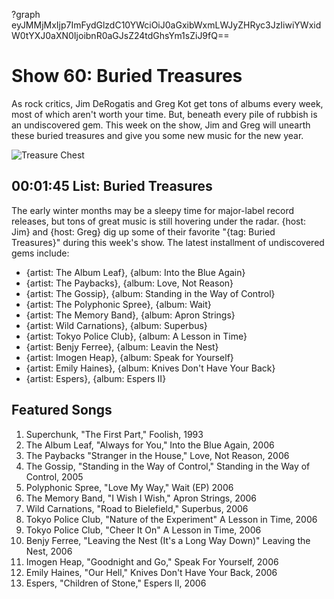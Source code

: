 ?graph eyJMMjMxIjp7ImFydGlzdC10YWciOiJ0aGxibWxmLWJyZHRyc3JzIiwiYWxidW0tYXJ0aXN0IjoibnR0aGJsZ24tdGhsYm1sZiJ9fQ==

# Show 60: Buried Treasures
As rock critics, Jim DeRogatis and Greg Kot get tons of albums every week, most of which aren't worth your time. But, beneath every pile of rubbish is an undiscovered gem. This week on the show, Jim and Greg will unearth these buried treasures and give you some new music for the new year.

![Treasure Chest](http://static.soundopinions.org/images/buriedtreasures/goldcoins.jpg)

## 00:01:45 List: Buried Treasures
The early winter months may be a sleepy time for major-label record releases, but tons of great music is still hovering under the radar. {host: Jim} and {host: Greg} dig up some of their favorite "{tag: Buried Treasures}" during this week's show. The latest installment of undiscovered gems include: 

- {artist: The Album Leaf}, {album: Into the Blue Again}
- {artist: The Paybacks}, {album: Love, Not Reason}
- {artist: The Gossip}, {album: Standing in the Way of Control}
- {artist: The Polyphonic Spree}, {album: Wait}
- {artist: The Memory Band}, {album: Apron Strings}
- {artist: Wild Carnations}, {album: Superbus}
- {artist: Tokyo Police Club}, {album: A Lesson in Time}
- {artist: Benjy Ferree}, {album: Leavin the Nest}
- {artist: Imogen Heap}, {album: Speak for Yourself}
- {artist: Emily Haines}, {album: Knives Don't Have Your Back}
- {artist: Espers}, {album: Espers II}

## Featured Songs
1. Superchunk, "The First Part," Foolish, 1993
2. The Album Leaf, "Always for You," Into the Blue Again, 2006
3. The Paybacks "Stranger in the House," Love, Not Reason, 2006
4. The Gossip, "Standing in the Way of Control," Standing in the Way of Control, 2005
5. Polyphonic Spree, "Love My Way," Wait (EP) 2006
6. The Memory Band, "I Wish I Wish," Apron Strings, 2006
7. Wild Carnations, "Road to Bielefield," Superbus, 2006
8. Tokyo Police Club, "Nature of the Experiment" A Lesson in Time, 2006
9. Tokyo Police Club, "Cheer It On" A Lesson in Time, 2006
10. Benjy Ferree, "Leaving the Nest (It's a Long Way Down)" Leaving the Nest, 2006
11. Imogen Heap, "Goodnight and Go," Speak For Yourself, 2006
12. Emily Haines, "Our Hell," Knives Don't Have Your Back, 2006
13. Espers, "Children of Stone," Espers II, 2006